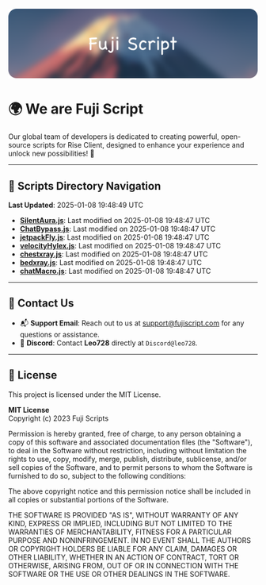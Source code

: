 ![Banner](.github/b.webp)

# 🌍 **We are Fuji Script**

Our global team of developers is dedicated to creating powerful, open-source scripts for Rise Client, designed to enhance your experience and unlock new possibilities! 🌟

---
<!-- SCRIPTS_NAVIGATION_START -->
## 📂 **Scripts Directory Navigation**

**Last Updated**: 2025-01-08 19:48:49 UTC

- **[SilentAura.js](scripts/SilentAura.js)**: Last modified on 2025-01-08 19:48:47 UTC
- **[ChatBypass.js](scripts/ChatBypass.js)**: Last modified on 2025-01-08 19:48:47 UTC
- **[jetpackFly.js](scripts/jetpackFly.js)**: Last modified on 2025-01-08 19:48:47 UTC
- **[velocityHylex.js](scripts/velocityHylex.js)**: Last modified on 2025-01-08 19:48:47 UTC
- **[chestxray.js](scripts/chestxray.js)**: Last modified on 2025-01-08 19:48:47 UTC
- **[bedxray.js](scripts/bedxray.js)**: Last modified on 2025-01-08 19:48:47 UTC
- **[chatMacro.js](scripts/chatMacro.js)**: Last modified on 2025-01-08 19:48:47 UTC

<!-- SCRIPTS_NAVIGATION_END -->

---

## 💬 **Contact Us**  
- 📬 **Support Email**: Reach out to us at [support@fujiscript.com](mailto:support@fujiscript.com) for any questions or assistance.  
- 💬 **Discord**: Contact **Leo728** directly at `Discord@leo728`.

---

## 📜 **License**

This project is licensed under the MIT License.  

**MIT License**  
Copyright (c) 2023 Fuji Scripts  

Permission is hereby granted, free of charge, to any person obtaining a copy of this software and associated documentation files (the "Software"), to deal in the Software without restriction, including without limitation the rights to use, copy, modify, merge, publish, distribute, sublicense, and/or sell copies of the Software, and to permit persons to whom the Software is furnished to do so, subject to the following conditions:  

The above copyright notice and this permission notice shall be included in all copies or substantial portions of the Software.  

THE SOFTWARE IS PROVIDED "AS IS", WITHOUT WARRANTY OF ANY KIND, EXPRESS OR IMPLIED, INCLUDING BUT NOT LIMITED TO THE WARRANTIES OF MERCHANTABILITY, FITNESS FOR A PARTICULAR PURPOSE AND NONINFRINGEMENT. IN NO EVENT SHALL THE AUTHORS OR COPYRIGHT HOLDERS BE LIABLE FOR ANY CLAIM, DAMAGES OR OTHER LIABILITY, WHETHER IN AN ACTION OF CONTRACT, TORT OR OTHERWISE, ARISING FROM, OUT OF OR IN CONNECTION WITH THE SOFTWARE OR THE USE OR OTHER DEALINGS IN THE SOFTWARE.  
